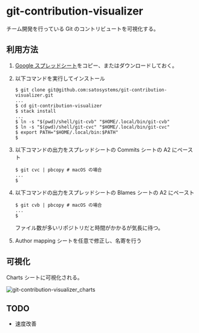 # git-contribution-visualizer

チーム開発を行っている Git のコントリビュートを可視化する。

## 利用方法

1. [Google スプレッドシート](https://docs.google.com/spreadsheets/d/1u2qs3_BSb9R72DWI-MkloH0AcBiea_z0cKeVMlxQ3Rc/edit#gid=0)をコピー、またはダウンロードしておく。
2. 以下コマンドを実行してインストール

    ```shell-session
    $ git clone git@github.com:satosystems/git-contribution-visualizer.git
    ...
    $ cd git-contribution-visualizer
    $ stack install
    ...
    $ ln -s "$(pwd)/shell/git-cvb" "$HOME/.local/bin/git-cvb"
    $ ln -s "$(pwd)/shell/git-cvc" "$HOME/.local/bin/git-cvc"
    $ export PATH="$HOME/.local/bin:$PATH"
    $
    ```

3. 以下コマンドの出力をスプレッドシートの Commits シートの A2 にペースト

    ```shell-session
    $ git cvc | pbcopy # macOS の場合
    ...
    $
    ```

4. 以下コマンドの出力をスプレッドシートの Blames シートの A2 にペースト

    ```shell-session
    $ git cvb | pbcopy # macOS の場合
    ...
    $
    ```

    ファイル数が多いリポジトリだと時間がかかるが気長に待つ。

5. Author mapping シートを任意で修正し、名寄を行う

## 可視化

Charts シートに可視化される。

![git-contribution-visualizer_charts](https://user-images.githubusercontent.com/1842469/222305124-14d4b8d1-11c8-4d21-88ee-0272af6c508b.png)

## TODO

- 速度改善
